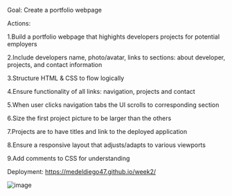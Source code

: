 Goal: Create a portfolio webpage

Actions:

1.Build a portfolio webpage that highights developers projects for potential employers

2.Include developers name, photo/avatar, links to sections: about developer, projects, and contact information

3.Structure HTML & CSS to flow logically

4.Ensure functionality of all links: navigation, projects and contact

5.When user clicks navigation tabs the UI scrolls to corresponding section

6.Size the first project picture to be larger than the others

7.Projects are to have titles and link to the deployed application

8.Ensure a responsive layout that adjusts/adapts to various viewports

9.Add comments to CSS for understanding



Deployment:
https://medeldiego47.github.io/week2/

![image](https://user-images.githubusercontent.com/109823956/183531300-c3c92ae2-07dd-463b-9c97-d20139636422.png)
